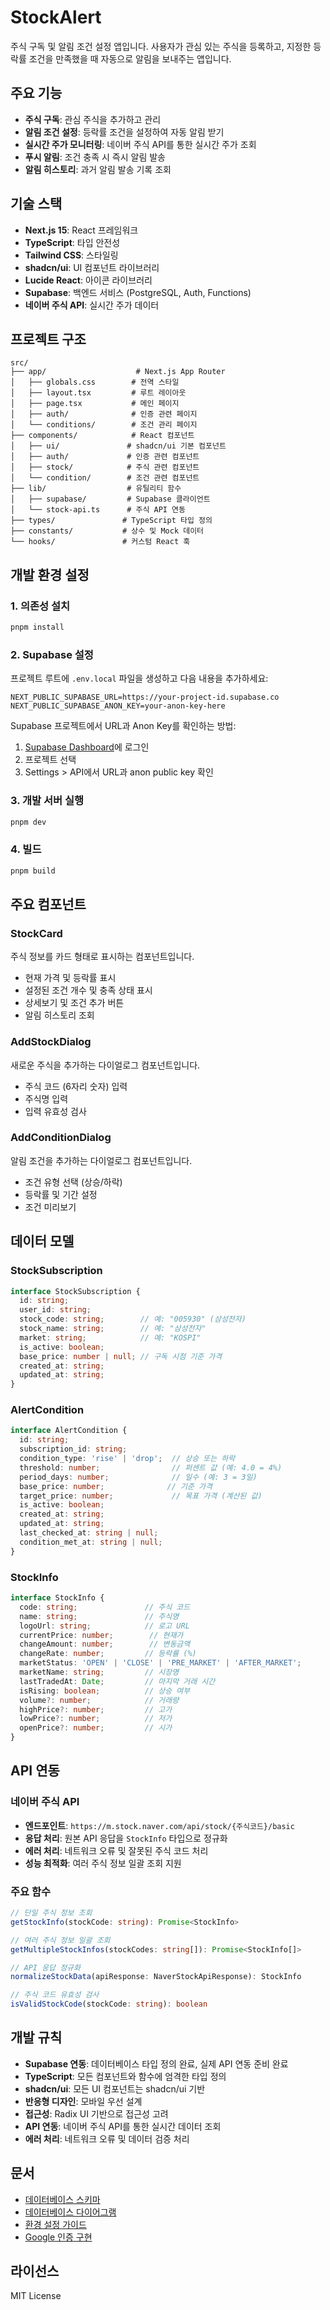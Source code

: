 # StockAlert

주식 구독 및 알림 조건 설정 앱입니다. 사용자가 관심 있는 주식을 등록하고, 지정한 등락률 조건을 만족했을 때 자동으로 알림을 보내주는 앱입니다.

## 주요 기능

- **주식 구독**: 관심 주식을 추가하고 관리
- **알림 조건 설정**: 등락률 조건을 설정하여 자동 알림 받기
- **실시간 주가 모니터링**: 네이버 주식 API를 통한 실시간 주가 조회
- **푸시 알림**: 조건 충족 시 즉시 알림 발송
- **알림 히스토리**: 과거 알림 발송 기록 조회

## 기술 스택

- **Next.js 15**: React 프레임워크
- **TypeScript**: 타입 안전성
- **Tailwind CSS**: 스타일링
- **shadcn/ui**: UI 컴포넌트 라이브러리
- **Lucide React**: 아이콘 라이브러리
- **Supabase**: 백엔드 서비스 (PostgreSQL, Auth, Functions)
- **네이버 주식 API**: 실시간 주가 데이터

## 프로젝트 구조

```
src/
├── app/                    # Next.js App Router
│   ├── globals.css        # 전역 스타일
│   ├── layout.tsx         # 루트 레이아웃
│   ├── page.tsx           # 메인 페이지
│   ├── auth/              # 인증 관련 페이지
│   └── conditions/        # 조건 관리 페이지
├── components/            # React 컴포넌트
│   ├── ui/               # shadcn/ui 기본 컴포넌트
│   ├── auth/             # 인증 관련 컴포넌트
│   ├── stock/            # 주식 관련 컴포넌트
│   └── condition/        # 조건 관련 컴포넌트
├── lib/                  # 유틸리티 함수
│   ├── supabase/         # Supabase 클라이언트
│   └── stock-api.ts      # 주식 API 연동
├── types/               # TypeScript 타입 정의
├── constants/           # 상수 및 Mock 데이터
└── hooks/               # 커스텀 React 훅
```

## 개발 환경 설정

### 1. 의존성 설치

```bash
pnpm install
```

### 2. Supabase 설정

프로젝트 루트에 `.env.local` 파일을 생성하고 다음 내용을 추가하세요:

```env
NEXT_PUBLIC_SUPABASE_URL=https://your-project-id.supabase.co
NEXT_PUBLIC_SUPABASE_ANON_KEY=your-anon-key-here
```

Supabase 프로젝트에서 URL과 Anon Key를 확인하는 방법:
1. [Supabase Dashboard](https://supabase.com/dashboard)에 로그인
2. 프로젝트 선택
3. Settings > API에서 URL과 anon public key 확인

### 3. 개발 서버 실행

```bash
pnpm dev
```

### 4. 빌드

```bash
pnpm build
```

## 주요 컴포넌트

### StockCard
주식 정보를 카드 형태로 표시하는 컴포넌트입니다.
- 현재 가격 및 등락률 표시
- 설정된 조건 개수 및 충족 상태 표시
- 상세보기 및 조건 추가 버튼
- 알림 히스토리 조회

### AddStockDialog
새로운 주식을 추가하는 다이얼로그 컴포넌트입니다.
- 주식 코드 (6자리 숫자) 입력
- 주식명 입력
- 입력 유효성 검사

### AddConditionDialog
알림 조건을 추가하는 다이얼로그 컴포넌트입니다.
- 조건 유형 선택 (상승/하락)
- 등락률 및 기간 설정
- 조건 미리보기

## 데이터 모델

### StockSubscription
```typescript
interface StockSubscription {
  id: string;
  user_id: string;
  stock_code: string;        // 예: "005930" (삼성전자)
  stock_name: string;        // 예: "삼성전자"
  market: string;            // 예: "KOSPI"
  is_active: boolean;
  base_price: number | null; // 구독 시점 기준 가격
  created_at: string;
  updated_at: string;
}
```

### AlertCondition
```typescript
interface AlertCondition {
  id: string;
  subscription_id: string;
  condition_type: 'rise' | 'drop';  // 상승 또는 하락
  threshold: number;                // 퍼센트 값 (예: 4.0 = 4%)
  period_days: number;              // 일수 (예: 3 = 3일)
  base_price: number;              // 기준 가격
  target_price: number;             // 목표 가격 (계산된 값)
  is_active: boolean;
  created_at: string;
  updated_at: string;
  last_checked_at: string | null;
  condition_met_at: string | null;
}
```

### StockInfo
```typescript
interface StockInfo {
  code: string;               // 주식 코드
  name: string;               // 주식명
  logoUrl: string;            // 로고 URL
  currentPrice: number;        // 현재가
  changeAmount: number;        // 변동금액
  changeRate: number;         // 등락률 (%)
  marketStatus: 'OPEN' | 'CLOSE' | 'PRE_MARKET' | 'AFTER_MARKET';
  marketName: string;         // 시장명
  lastTradedAt: Date;         // 마지막 거래 시간
  isRising: boolean;          // 상승 여부
  volume?: number;            // 거래량
  highPrice?: number;         // 고가
  lowPrice?: number;          // 저가
  openPrice?: number;         // 시가
}
```

## API 연동

### 네이버 주식 API
- **엔드포인트**: `https://m.stock.naver.com/api/stock/{주식코드}/basic`
- **응답 처리**: 원본 API 응답을 `StockInfo` 타입으로 정규화
- **에러 처리**: 네트워크 오류 및 잘못된 주식 코드 처리
- **성능 최적화**: 여러 주식 정보 일괄 조회 지원

### 주요 함수
```typescript
// 단일 주식 정보 조회
getStockInfo(stockCode: string): Promise<StockInfo>

// 여러 주식 정보 일괄 조회
getMultipleStockInfos(stockCodes: string[]): Promise<StockInfo[]>

// API 응답 정규화
normalizeStockData(apiResponse: NaverStockApiResponse): StockInfo

// 주식 코드 유효성 검사
isValidStockCode(stockCode: string): boolean
```

## 개발 규칙

- **Supabase 연동**: 데이터베이스 타입 정의 완료, 실제 API 연동 준비 완료
- **TypeScript**: 모든 컴포넌트와 함수에 엄격한 타입 정의
- **shadcn/ui**: 모든 UI 컴포넌트는 shadcn/ui 기반
- **반응형 디자인**: 모바일 우선 설계
- **접근성**: Radix UI 기반으로 접근성 고려
- **API 연동**: 네이버 주식 API를 통한 실시간 데이터 조회
- **에러 처리**: 네트워크 오류 및 데이터 검증 처리

## 문서

- [데이터베이스 스키마](./docs/database-schema.md)
- [데이터베이스 다이어그램](./docs/database-diagrams.md)
- [환경 설정 가이드](./docs/env-setup-guide.md)
- [Google 인증 구현](./docs/google-auth-implementation.md)

## 라이선스

MIT License

